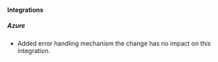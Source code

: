 
#### Integrations

##### Azure

- Added error handling mechanism the change has no impact on this integration.
